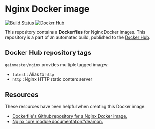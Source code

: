 # Nginx Docker image

[![Build Status](http://ci.hesjevik.im/buildStatus/icon?job=docker-nginx)](http://ci.hesjevik.im/job/docker-nginx/) [![Docker Hub](https://img.shields.io/badge/docker-ready-blue.svg?style=plastic)][docker_hub_repository]

This repository contains a **Dockerfiles** for Nginx Docker images. This repository is a part of an automated build, published to the [Docker Hub][docker_hub_repository].

[docker_hub_repository]: https://registry.hub.docker.com/u/gainmaster/nginx/

## Docker Hub repository tags

`gainmaster/nginx` provides multiple tagged images:

* `latest` : Alias to `http`
* `http` : Nginx HTTP static content server

## Resources

These resources have been helpful when creating this Docker image:

* [Dockerfile's Github repository for a Nginx Docker image.][github_repository_dockerfile_nginx]
* [Nginx core module documentation#deamon.][nginx_core_module_documentation#deamon]

[github_repository_dockerfile_nginx]: https://github.com/dockerfile/nginx
[nginx_core_module_documentation#deamon]: http://nginx.org/en/docs/ngx_core_module.html#daemon
